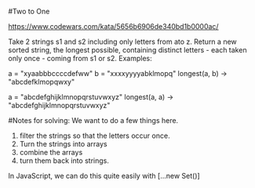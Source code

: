 #Two to One 

https://www.codewars.com/kata/5656b6906de340bd1b0000ac/ 



Take 2 strings s1 and s2 including only letters from ato z. Return a new sorted string,
the longest possible, containing distinct letters - each taken only once -
coming from s1 or s2. Examples:

a = "xyaabbbccccdefww" b = "xxxxyyyyabklmopq" longest(a, b) -> "abcdefklmopqwxy"

a = "abcdefghijklmnopqrstuvwxyz" longest(a, a) -> "abcdefghijklmnopqrstuvwxyz"

#Notes for solving: 
We want to do a few things here. 
1. filter the strings so that the letters occur once.
2. Turn the strings into arrays
3. combine the arrays
4. turn them back into strings. 

In JavaScript, we can do this quite easily with [...new Set()]